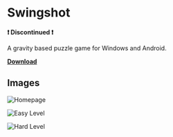 # Swingshot
**❗ Discontinued ❗**

A gravity based puzzle game for Windows and Android.

[**Download**](https://github.com/byAdam/Swingshot/releases/tag/v0.1.1)

## Images
![Homepage](Images/Homepage.png)

![Easy Level](Images/LevelEasy.png)

![Hard Level](Images/LevelHard.png)
